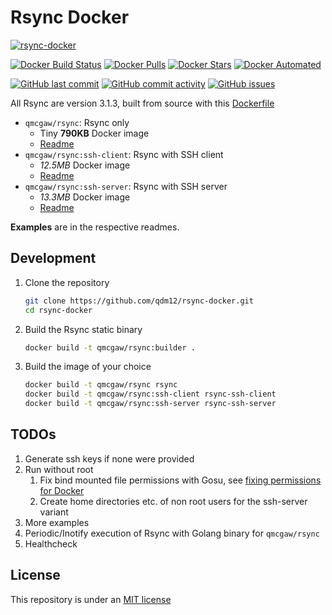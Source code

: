 # Rsync Docker

[![rsync-docker](https://github.com/qdm12/rsync-docker/raw/master/title.png)](https://hub.docker.com/r/qmcgaw/rsync)

[![Docker Build Status](https://img.shields.io/docker/cloud/build/qmcgaw/rsync.svg)](https://hub.docker.com/r/qmcgaw/rsync)
[![Docker Pulls](https://img.shields.io/docker/pulls/qmcgaw/rsync.svg)](https://hub.docker.com/r/qmcgaw/rsync)
[![Docker Stars](https://img.shields.io/docker/stars/qmcgaw/rsync.svg)](https://hub.docker.com/r/qmcgaw/rsync)
[![Docker Automated](https://img.shields.io/docker/cloud/automated/qmcgaw/rsync.svg)](https://hub.docker.com/r/qmcgaw/rsync)

[![GitHub last commit](https://img.shields.io/github/last-commit/qdm12/rsync-docker.svg)](https://github.com/qdm12/rsync-docker/issues)
[![GitHub commit activity](https://img.shields.io/github/commit-activity/y/qdm12/rsync-docker.svg)](https://github.com/qdm12/rsync-docker/issues)
[![GitHub issues](https://img.shields.io/github/issues/qdm12/rsync-docker.svg)](https://github.com/qdm12/rsync-docker/issues)

All Rsync are version 3.1.3, built from source with this [Dockerfile](https://github.com/qdm12/rsync-docker/blob/master/Dockerfile)

- `qmcgaw/rsync`: Rsync only
    - Tiny **790KB** Docker image
    - [Readme](https://github.com/qdm12/rsync-docker/tree/master/rsync)
- `qmcgaw/rsync:ssh-client`: Rsync with SSH client
    - *12.5MB* Docker image
    - [Readme](https://github.com/qdm12/rsync-docker/tree/master/rsync-ssh-client)
- `qmcgaw/rsync:ssh-server`: Rsync with SSH server
    - *13.3MB* Docker image
    - [Readme](https://github.com/qdm12/rsync-docker/tree/master/rsync-ssh-server)

**Examples** are in the respective readmes.

## Development

1. Clone the repository

    ```sh
    git clone https://github.com/qdm12/rsync-docker.git
    cd rsync-docker
    ```

1. Build the Rsync static binary

    ```sh
    docker build -t qmcgaw/rsync:builder .
    ```

1. Build the image of your choice

    ```sh
    docker build -t qmcgaw/rsync rsync
    docker build -t qmcgaw/rsync:ssh-client rsync-ssh-client
    docker build -t qmcgaw/rsync:ssh-server rsync-ssh-server
    ```

## TODOs

1. Generate ssh keys if none were provided
1. Run without root
    1. Fix bind mounted file permissions with Gosu, see [fixing permissions for Docker](http://gianluca.dellavedova.org/2018/09/04/fixing-permissions-for-docker/)
    1. Create home directories etc. of non root users for the ssh-server variant
1. More examples
1. Periodic/Inotify execution of Rsync with Golang binary for `qmcgaw/rsync`
1. Healthcheck

## License

This repository is under an [MIT license](https://github.com/qdm12/rsync-docker/master/license)
